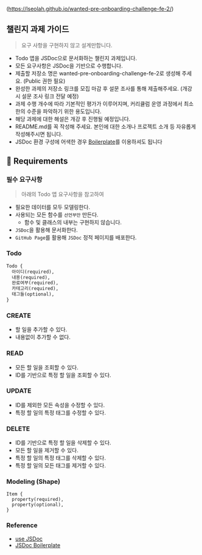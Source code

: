 

<JsDoc> (https://lseolah.github.io/wanted-pre-onboarding-challenge-fe-2/)

## **챌린지 과제 가이드**

> 요구 사항을 구현하지 않고 설계만합니다.
> 
- Todo 앱을 JSDoc으로 문서화하는 챌린지 과제입니다.
- 모든 요구사항은 JSDoc을 기반으로 수행합니다.
- 제출할 저장소 명은 wanted-pre-onboarding-challenge-fe-2로 생성해 주세요. (Public 권한 필요)
- 완성한 과제의 저장소 링크를 모집 마감 후 설문 조사를 통해 제출해주세요. (개강 시 설문 조사 링크 전달 예정)
- 과제 수행 개수에 따라 기본적인 평가가 이루어지며, 커리큘럼 운영 과정에서 최소한의 수준을 파악하기 위한 용도입니다.
- 해당 과제에 대한 해설은 개강 후 진행될 예정입니다.
- README.md를 꼭 작성해 주세요. 본인에 대한 소개나 프로젝트 소개 등 자유롭게 작성해주시면 됩니다.
- JSDoc 환경 구성에 어색한 경우 [Boilerplate](https://github.com/pocojang/jsdoc-boilerplate)를 이용하셔도 됩니다

## **📝 Requirements**

### **필수 요구사항**

> 아래의 Todo 앱 요구사항을 참고하여
> 
- 필요한 데이터를 모두 모델링한다.
- 사용되는 모든 함수를 `선언부만` 만든다.
    - 함수 및 클래스의 내부는 구현하지 않습니다.
- `JSDoc`을 활용해 문서화한다.
- `GitHub Page`를 활용해 `JSDoc` 정적 페이지를 배포한다.

### **Todo**

```html
Todo {
  아이디(required),
  내용(required),
  완료여부(required),
  카테고리(required),
  태그들(optional),
}
```

### **CREATE**

- 할 일을 추가할 수 있다.
- 내용없이 추가할 수 없다.

### **READ**

- 모든 할 일을 조회할 수 있다.
- ID를 기반으로 특정 할 일을 조회할 수 있다.

### **UPDATE**

- ID를 제외한 모든 속성을 수정할 수 있다.
- 특정 할 일의 특정 태그를 수정할 수 있다.

### **DELETE**

- ID를 기반으로 특정 할 일을 삭제할 수 있다.
- 모든 할 일을 제거할 수 있다.
- 특정 할 일의 특정 태그를 삭제할 수 있다.
- 특정 할 일의 모든 태그를 제거할 수 있다.

### **Modeling (Shape)**

```basic
Item {
  property(required),
  property(optional),
}
```

### **Reference**

- [use JSDoc](https://jsdoc.app/)
- [JSDoc Boilerplate](https://github.com/pocojang/jsdoc-boilerplate)
